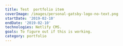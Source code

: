 ```yaml
---
title: Test  portfolio item
coverImage: /images/personal-gatsby-logo-no-text.png
startDate: '2019-02-10'
endDate: '2019-02-10'
technologies: Netlify CMS.
goals: To figure out if this is working.
category: portfolio
---
```


